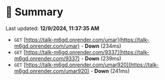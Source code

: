 # 📖 Summary
Last updated: **12/9/2024, 11:37:35 AM**

- `GET` [https://talk-m6gd.onrender.com/umar](https://talk-m6gd.onrender.com/umar) - **Down** (234ms)
- `GET` [https://talk-m6gd.onrender.com/9337](https://talk-m6gd.onrender.com/9337) - **Down** (239ms)
- `GET` [https://talk-m6gd.onrender.com/umar920](https://talk-m6gd.onrender.com/umar920) - **Down** (241ms)
